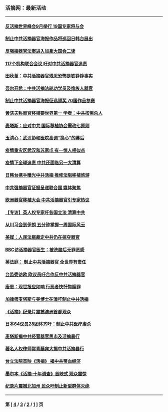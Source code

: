 ### 活摘网：最新活动
---
#### [反活摘世界峰会9月举行 19国专家将与会](../../pages/nf5883/n13201492.md?09030430) 
#### [制止中共活摘器官海报作品将巡回日韩台展出](../../pages/nf5883/n13177791.md?09030430) 
#### [反强摘器官法案进入加拿大国会二读](../../pages/nf5883/n13033450.md?09030430) 
#### [117个机构联合会议 吁对中共活摘器官追责](../../pages/nf5883/n12775087.md?09030430) 
#### [田秋堇：中共活摘器官残忍恐怖是铁铮铮事实](../../pages/nf5883/n12702148.md?09030430) 
#### [吾尔开希：中共活摘法轮功学员及维族人器官](../../pages/nf5883/n12693197.md?09030430) 
#### [制止中共活摘器官海报征选颁奖 70国作品参赛](../../pages/nf5883/n12692050.md?09030430) 
#### [黄洁夫称器官移植要世界第一 学者：中共按需杀人](../../pages/nf5883/n12572329.md?09030430) 
#### [麦塔斯：应对中共 国际移植协会需改七原则](../../pages/nf5883/n12514711.md?09030430) 
#### [玉清心：武汉协和医院高调“换心”的幕后](../../pages/nf5883/n12298730.md?09030430) 
#### [疫情重灾区武汉和苏家屯 有一惊人相似点](../../pages/nf5883/n12150824.md?09030430) 
#### [疫情下全球追责 中共还面临另一大清算](../../pages/nf5883/n12070397.md?09030430) 
#### [日韩台携手曝光中共活摘 推修法阻移植旅游](../../pages/nf5883/n11712046.md?09030430) 
#### [中共强摘器官证据呈递联合国 媒体聚焦](../../pages/nf5883/n11546426.md?09030430) 
#### [欧洲器官移植大会 中共活摘器官引专家热议](../../pages/nf5883/n11539095.md?09030430) 
#### [【专访】英人权专家吁各国立法 清算中共](../../pages/nf5883/n11367315.md?09030430) 
#### [从川习会到伊朗 五分钟掌握一周国际风云](../../pages/nf5883/n11338520.md?09030430) 
#### [美媒：人民法庭裁定中共仍在掠夺器官](../../pages/nf5883/n11334897.md?09030430) 
#### [BBC访活摘器官医生：被洗脑后无罪恶感](../../pages/nf5883/n11335935.md?09030430) 
#### [英法庭： 制止中共活摘器官 全世界有责任](../../pages/nf5883/n11330691.md?09030430) 
#### [台监委访欧 欧议员吁合作反中共活摘器官](../../pages/nf5883/n11109190.md?09030430) 
#### [唐恩：现世报应如响 行恶者快忏悔赎罪](../../pages/nf5883/n11104016.md?09030430) 
#### [加律师麦塔斯与美博士在澳吁制止中共活摘](../../pages/nf5883/n10724764.md?09030430) 
#### [《活摘》纪录片震撼澳洲首都观众](../../pages/nf5883/n10722747.md?09030430) 
#### [日本64议员28团体齐吁：制止中共医疗虐杀](../../pages/nf5883/n10587757.md?09030430) 
#### [麦塔斯揭中共经营器官黑市及活摘暴行](../../pages/nf5883/n10442407.md?09030430) 
#### [著名人权律师常青藤宾大揭中共活摘暴行](../../pages/nf5883/n10318181.md?09030430) 
#### [台立法院首映《活摘》 揭中共带血经济](../../pages/nf5883/n9938847.md?09030430) 
#### [墨尔本《活摘·十年调查》首映式 观众震惊](../../pages/nf5883/n9522572.md?09030430) 
#### [纪录片震撼北加州 民众吁制止新型群体灭绝](../../pages/nf5883/n9188314.md?09030430) 

---
#### 第 [ [4](./4.md?09030430) / [3](./3.md?09030430) / [2](./2.md?09030430) / [1](./1.md?09030430) ] 页
